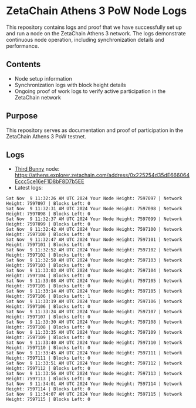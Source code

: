 # ZetaChain Athens 3 PoW Node Logs
This repository contains logs and proof that we have successfully set up and run a node on the ZetaChain Athens 3 network. The logs demonstrate continuous node operation, including synchronization details and performance.

## Contents
- Node setup information
- Synchronization logs with block height details
- Ongoing proof of work logs to verify active participation in the ZetaChain network

## Purpose
This repository serves as documentation and proof of participation in the ZetaChain Athens 3 PoW testnet.

## Logs

- [Third Bunny](https://thirdbunny.xyz/) node: https://athens.explorer.zetachain.com/address/0x225254d35dE666064Eccc5ce16eF1D8bF8D7b5EE
- Latest logs:
```
Sat Nov  9 11:32:26 AM UTC 2024 Your Node Height: 7597097 | Network Height: 7597097 | Blocks Left: 0
Sat Nov  9 11:32:31 AM UTC 2024 Your Node Height: 7597098 | Network Height: 7597098 | Blocks Left: 0
Sat Nov  9 11:32:37 AM UTC 2024 Your Node Height: 7597099 | Network Height: 7597099 | Blocks Left: 0
Sat Nov  9 11:32:42 AM UTC 2024 Your Node Height: 7597100 | Network Height: 7597100 | Blocks Left: 0
Sat Nov  9 11:32:47 AM UTC 2024 Your Node Height: 7597101 | Network Height: 7597101 | Blocks Left: 0
Sat Nov  9 11:32:52 AM UTC 2024 Your Node Height: 7597102 | Network Height: 7597102 | Blocks Left: 0
Sat Nov  9 11:32:58 AM UTC 2024 Your Node Height: 7597103 | Network Height: 7597103 | Blocks Left: 0
Sat Nov  9 11:33:03 AM UTC 2024 Your Node Height: 7597104 | Network Height: 7597104 | Blocks Left: 0
Sat Nov  9 11:33:08 AM UTC 2024 Your Node Height: 7597105 | Network Height: 7597105 | Blocks Left: 0
Sat Nov  9 11:33:14 AM UTC 2024 Your Node Height: 7597105 | Network Height: 7597106 | Blocks Left: 1
Sat Nov  9 11:33:19 AM UTC 2024 Your Node Height: 7597106 | Network Height: 7597106 | Blocks Left: 0
Sat Nov  9 11:33:24 AM UTC 2024 Your Node Height: 7597107 | Network Height: 7597107 | Blocks Left: 0
Sat Nov  9 11:33:30 AM UTC 2024 Your Node Height: 7597108 | Network Height: 7597108 | Blocks Left: 0
Sat Nov  9 11:33:35 AM UTC 2024 Your Node Height: 7597109 | Network Height: 7597109 | Blocks Left: 0
Sat Nov  9 11:33:40 AM UTC 2024 Your Node Height: 7597110 | Network Height: 7597110 | Blocks Left: 0
Sat Nov  9 11:33:45 AM UTC 2024 Your Node Height: 7597111 | Network Height: 7597111 | Blocks Left: 0
Sat Nov  9 11:33:51 AM UTC 2024 Your Node Height: 7597112 | Network Height: 7597112 | Blocks Left: 0
Sat Nov  9 11:33:56 AM UTC 2024 Your Node Height: 7597113 | Network Height: 7597113 | Blocks Left: 0
Sat Nov  9 11:34:01 AM UTC 2024 Your Node Height: 7597114 | Network Height: 7597114 | Blocks Left: 0
Sat Nov  9 11:34:07 AM UTC 2024 Your Node Height: 7597115 | Network Height: 7597115 | Blocks Left: 0
```
